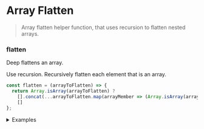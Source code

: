 
# Array Flatten

> Array flatten helper function, that uses recursion to flatten nested arrays.

### flatten

Deep flattens an array.

Use recursion.
Recursively flatten each element that is an array.

```js
const flatten = (arrayToFlatten) => {
  return Array.isArray(arrayToFlatten) ?
    [].concat(...arrayToFlatten.map(arrayMember => (Array.isArray(arrayMember) ? flatten(arrayMember) : arrayMember))) :
    []
};
```

<details>
<summary>Examples</summary>

```js
deepFlatten([1, [2], [[3], 4], 5]); // [1,2,3,4,5]
```
</details>
